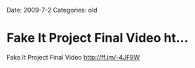 Date: 2009-7-2
Categories: old

# Fake It Project Final Video ht...

Fake It Project Final Video <a href="http://ff.im/-4JF9W" rel="nofollow">http://ff.im/-4JF9W</a>
